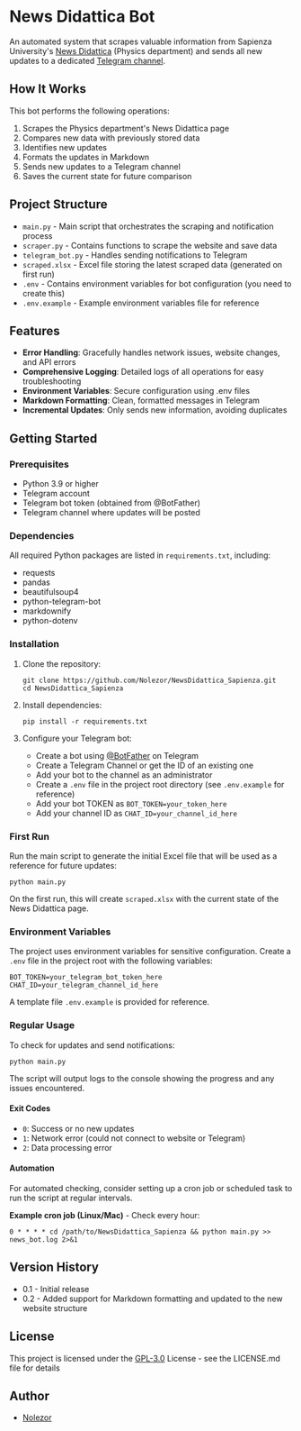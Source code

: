 # News Didattica Bot

An automated system that scrapes valuable information from Sapienza University's [News Didattica](https://www.phys.uniroma1.it/it/news-didattica) (Physics department) and sends all new updates to a dedicated [Telegram channel](https://t.me/news_didattica_fisica_sapienza).

## How It Works

This bot performs the following operations:
1. Scrapes the Physics department's News Didattica page
2. Compares new data with previously stored data
3. Identifies new updates
4. Formats the updates in Markdown
5. Sends new updates to a Telegram channel
6. Saves the current state for future comparison

## Project Structure

- `main.py` - Main script that orchestrates the scraping and notification process
- `scraper.py` - Contains functions to scrape the website and save data
- `telegram_bot.py` - Handles sending notifications to Telegram
- `scraped.xlsx` - Excel file storing the latest scraped data (generated on first run)
- `.env` - Contains environment variables for bot configuration (you need to create this)
- `.env.example` - Example environment variables file for reference

## Features

- **Error Handling**: Gracefully handles network issues, website changes, and API errors
- **Comprehensive Logging**: Detailed logs of all operations for easy troubleshooting
- **Environment Variables**: Secure configuration using .env files
- **Markdown Formatting**: Clean, formatted messages in Telegram
- **Incremental Updates**: Only sends new information, avoiding duplicates

## Getting Started

### Prerequisites

* Python 3.9 or higher
* Telegram account
* Telegram bot token (obtained from @BotFather)
* Telegram channel where updates will be posted

### Dependencies

All required Python packages are listed in `requirements.txt`, including:
- requests
- pandas
- beautifulsoup4
- python-telegram-bot
- markdownify
- python-dotenv

### Installation

1. Clone the repository:
   ```
   git clone https://github.com/Nolezor/NewsDidattica_Sapienza.git
   cd NewsDidattica_Sapienza
   ```

2. Install dependencies:
   ```
   pip install -r requirements.txt
   ```

3. Configure your Telegram bot:
   - Create a bot using [@BotFather](https://t.me/BotFather) on Telegram
   - Create a Telegram Channel or get the ID of an existing one
   - Add your bot to the channel as an administrator
   - Create a `.env` file in the project root directory (see `.env.example` for reference)
   - Add your bot TOKEN as `BOT_TOKEN=your_token_here`
   - Add your channel ID as `CHAT_ID=your_channel_id_here`

### First Run

Run the main script to generate the initial Excel file that will be used as a reference for future updates:

```
python main.py
```

On the first run, this will create `scraped.xlsx` with the current state of the News Didattica page.

### Environment Variables

The project uses environment variables for sensitive configuration. Create a `.env` file in the project root with the following variables:

```
BOT_TOKEN=your_telegram_bot_token_here
CHAT_ID=your_telegram_channel_id_here
```

A template file `.env.example` is provided for reference.

### Regular Usage

To check for updates and send notifications:

```
python main.py
```

The script will output logs to the console showing the progress and any issues encountered.

#### Exit Codes

- `0`: Success or no new updates
- `1`: Network error (could not connect to website or Telegram)
- `2`: Data processing error

#### Automation

For automated checking, consider setting up a cron job or scheduled task to run the script at regular intervals.

**Example cron job (Linux/Mac)** - Check every hour:

```
0 * * * * cd /path/to/NewsDidattica_Sapienza && python main.py >> news_bot.log 2>&1
```

## Version History

* 0.1 - Initial release
* 0.2 - Added support for Markdown formatting and updated to the new website structure

## License

This project is licensed under the [GPL-3.0](https://github.com/Nolezor/NewsDidattica_Sapienza/blob/main/LICENSE.md) License - see the LICENSE.md file for details

## Author

* [Nolezor](https://github.com/Nolezor)
